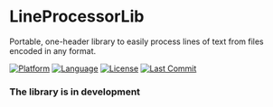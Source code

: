LineProcessorLib
================
Portable, one-header library to easily process lines of text from files encoded in any format.

[![Platform](https://img.shields.io/badge/platform-any-33F)](https://en.wikipedia.org/wiki/Cross-platform_software)
[![Language](https://img.shields.io/badge/language-C-22E)](https://en.wikipedia.org/wiki/C_(programming_language))
[![License](https://img.shields.io/github/license/martin-rizzo/LineProcessorLib?color=11D)](LICENSE.md)
[![Last Commit](https://img.shields.io/github/last-commit/martin-rizzo/LineProcessorLib)](https://github.com/martin-rizzo/LineProcessorLib/commits/master)


### The library is in development ###


